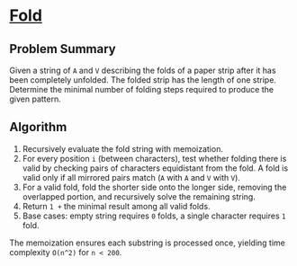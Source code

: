 # [Fold](https://www.spoj.com/problems/FOLD/)

## Problem Summary
Given a string of `A` and `V` describing the folds of a paper strip after it has been completely unfolded. The folded strip has the length of one stripe. Determine the minimal number of folding steps required to produce the given pattern.

## Algorithm
1. Recursively evaluate the fold string with memoization.
2. For every position `i` (between characters), test whether folding there is valid by checking pairs of characters equidistant from the fold. A fold is valid only if all mirrored pairs match (`A` with `A` and `V` with `V`).
3. For a valid fold, fold the shorter side onto the longer side, removing the overlapped portion, and recursively solve the remaining string.
4. Return `1 +` the minimal result among all valid folds.
5. Base cases: empty string requires `0` folds, a single character requires `1` fold.

The memoization ensures each substring is processed once, yielding time complexity `O(n^2)` for `n < 200`.
